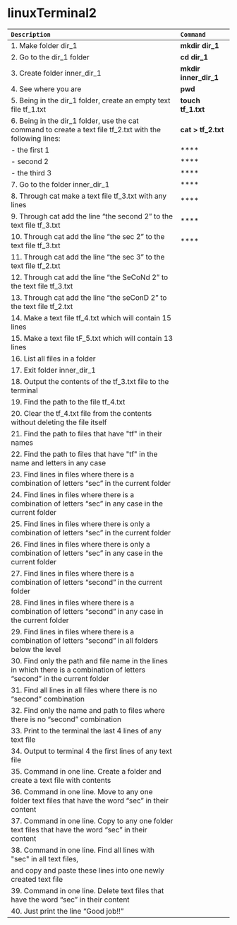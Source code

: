 # linuxTerminal2

| `Description` | `Command` |
| :---        |  :---  |
| 1. Make folder dir_1 | **mkdir dir_1** |
| 2. Go to the dir_1 folder | **cd dir_1** |
| 3. Create folder inner_dir_1 | **mkdir inner_dir_1** |
| 4. See where you are | **pwd** |
| 5. Being in the dir_1 folder, create an empty text file tf_1.txt | **touch tf_1.txt** |
| 6. Being in the dir_1 folder, use the cat command to create a text file tf_2.txt with the following lines: | **cat > tf_2.txt** |
|- the first 1 | **** |
|- second 2 | **** |
|- the third 3 | **** |
| 7. Go to the folder inner_dir_1 | **** |
| 8. Through cat make a text file tf_3.txt with any lines | **** |
| 9. Through cat add the line “the second 2” to the text file tf_3.txt | **** |
| 10. Through cat add the line “the sec 2” to the text file tf_3.txt | **** |
| 11. Through cat add the line “the sec 3” to the text file tf_2.txt | |
| 12. Through cat add the line “the SeCoNd 2” to the text file tf_3.txt | |
| 13. Through cat add the line “the seConD 2” to the text file tf_2.txt | |
| 14. Make a text file tf_4.txt which will contain 15 lines | |
| 15. Make a text file tF_5.txt which will contain 13 lines | |
| 16. List all files in a folder | |
| 17. Exit folder inner_dir_1 | |
| 18. Output the contents of the tf_3.txt file to the terminal | |
| 19. Find the path to the file tf_4.txt | |
| 20. Clear the tf_4.txt file from the contents without deleting the file itself | |
| 21. Find the path to files that have "tf" in their names | |
| 22. Find the path to files that have "tf" in the name and letters in any case | |
| 23. Find lines in files where there is a combination of letters “sec” in the current folder | |
| 24. Find lines in files where there is a combination of letters “sec” in any case in the current folder | |
| 25. Find lines in files where there is only a combination of letters “sec” in the current folder | |
| 26. Find lines in files where there is only a combination of letters “sec” in any case in the current folder | |
| 27. Find lines in files where there is a combination of letters “second” in the current folder | |
| 28. Find lines in files where there is a combination of letters “second” in any case in the current folder | |
| 29. Find lines in files where there is a combination of letters “second” in all folders below the level | |
| 30. Find only the path and file name in the lines in which there is a combination of letters “second” in the current folder | |
| 31. Find all lines in all files where there is no “second” combination | |
| 32. Find only the name and path to files where there is no “second” combination | |
| 33. Print to the terminal the last 4 lines of any text file | |
| 34. Output to terminal 4 the first lines of any text file | |
| 35. Command in one line. Create a folder and create a text file with contents | |
| 36. Command in one line. Move to any one folder text files that have the word “sec” in their content | |
| 37. Command in one line. Copy to any one folder text files that have the word “sec” in their content | |
| 38. Command in one line. Find all lines with "sec" in all text files,
and copy and paste these lines into one newly created text file | |
| 39. Command in one line. Delete text files that have the word “sec” in their content | |
| 40. Just print the line “Good job!!” | |
